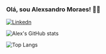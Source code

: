 ### Olá, sou Alexsandro Moraes! 🐱‍💻
[![Linkedn](https://img.shields.io/badge/LinkedIn-0077B5?style=for-the-badge&logo=linkedin&logoColor=white)](https://www.linkedin.com/in/alexsandro-moraes-637a69212)

![Alex's GitHub stats](https://github-readme-stats.vercel.app/api?username=LexMoraes&show_icons=true&theme=radical)

![Top Langs](https://github-readme-stats.vercel.app/api/top-langs/?username=LexMoraes&size_weight=0.5&count_weight=0.5)
